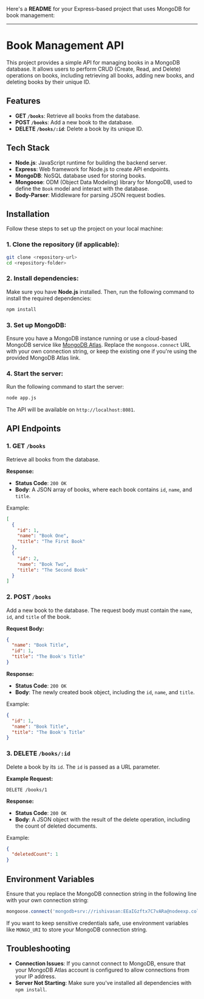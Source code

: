 Here's a **README** for your Express-based project that uses MongoDB for book management:

---

# Book Management API

This project provides a simple API for managing books in a MongoDB database. It allows users to perform CRUD (Create, Read, and Delete) operations on books, including retrieving all books, adding new books, and deleting books by their unique ID.

## Features

- **GET `/books`**: Retrieve all books from the database.
- **POST `/books`**: Add a new book to the database.
- **DELETE `/books/:id`**: Delete a book by its unique ID.

## Tech Stack

- **Node.js**: JavaScript runtime for building the backend server.
- **Express**: Web framework for Node.js to create API endpoints.
- **MongoDB**: NoSQL database used for storing books.
- **Mongoose**: ODM (Object Data Modeling) library for MongoDB, used to define the `Book` model and interact with the database.
- **Body-Parser**: Middleware for parsing JSON request bodies.

## Installation

Follow these steps to set up the project on your local machine:

### 1. Clone the repository (if applicable):

```bash
git clone <repository-url>
cd <repository-folder>
```

### 2. Install dependencies:

Make sure you have **Node.js** installed. Then, run the following command to install the required dependencies:

```bash
npm install
```

### 3. Set up MongoDB:

Ensure you have a MongoDB instance running or use a cloud-based MongoDB service like [MongoDB Atlas](https://www.mongodb.com/cloud/atlas). Replace the `mongoose.connect` URL with your own connection string, or keep the existing one if you're using the provided MongoDB Atlas link.

### 4. Start the server:

Run the following command to start the server:

```bash
node app.js
```

The API will be available on `http://localhost:8081`.

## API Endpoints

### 1. **GET `/books`**

Retrieve all books from the database.

**Response:**

- **Status Code**: `200 OK`
- **Body**: A JSON array of books, where each book contains `id`, `name`, and `title`.

Example:

```json
[
  {
    "id": 1,
    "name": "Book One",
    "title": "The First Book"
  },
  {
    "id": 2,
    "name": "Book Two",
    "title": "The Second Book"
  }
]
```

### 2. **POST `/books`**

Add a new book to the database. The request body must contain the `name`, `id`, and `title` of the book.

**Request Body:**

```json
{
  "name": "Book Title",
  "id": 1,
  "title": "The Book's Title"
}
```

**Response:**

- **Status Code**: `200 OK`
- **Body**: The newly created book object, including the `id`, `name`, and `title`.

Example:

```json
{
  "id": 1,
  "name": "Book Title",
  "title": "The Book's Title"
}
```

### 3. **DELETE `/books/:id`**

Delete a book by its `id`. The `id` is passed as a URL parameter.

**Example Request:**

```
DELETE /books/1
```

**Response:**

- **Status Code**: `200 OK`
- **Body**: A JSON object with the result of the delete operation, including the count of deleted documents.

Example:

```json
{
  "deletedCount": 1
}
```

## Environment Variables

Ensure that you replace the MongoDB connection string in the following line with your own connection string:

```javascript
mongoose.connect('mongodb+srv://rishivasan:EEaIGzftx7C7vARa@nodeexp.colby.mongodb.net/?retryWrites=true&w=majority&appName=nodeexp');
```

If you want to keep sensitive credentials safe, use environment variables like `MONGO_URI` to store your MongoDB connection string.

## Troubleshooting

- **Connection Issues**: If you cannot connect to MongoDB, ensure that your MongoDB Atlas account is configured to allow connections from your IP address.
- **Server Not Starting**: Make sure you've installed all dependencies with `npm install`.